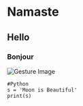 # Namaste
## Hello
### Bonjour

![Gesture Image](https://static.vecteezy.com/system/resources/thumbnails/006/921/766/small/namaste-hand-sign-gesture-cartoon-icon-illustration-people-medical-icon-concept-isolated-premium-flat-cartoon-style-vector.jpg)


```
#Python 
s = 'Moon is Beautiful'
print(s)
```
